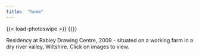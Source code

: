 ```yaml
---
title:  "home"
---
```

{{< load-photoswipe >}}
{{<gallery dir="img/gallery/rabley" caption-effect="none" />}}

Residency at Rabley Drawing Centre, 2009 - situated on a working farm in a dry river valley, Wiltshire.  Click on images to view.
